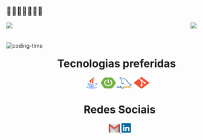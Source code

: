 ## 👀👀👀👀👀👀👀

<div>
  <img height="180em"
    src="https://github-readme-stats.vercel.app/api?username=SyllasBraga&show_icons=true&theme=dark&include_all_commits=true&count_private=true" />
  <img align="right" height="180em"
    src="https://github-readme-stats.vercel.app/api/top-langs/?username=SyllasBraga&layout=compact&langs_count=16&theme=dark" />
</div>
<br>

<div align="center">
  <div style="display: inline_block"><br>
    <img align="left" height="250" alt="coding-time" src="code.gif">
    <h1 align="center">Tecnologias preferidas</h1>
    <img align="center" height="30" width="40" alt="java-icon" src="/images/java.png">
    <img align="center" height="30" width="40" alt="spring-icon" src="/images/spring.png">
    <img align="center" height="30" width="40" alt="mysql-icon" src="/images/mysql.png">
    <img align="center" height="30" width="40" alt="git-icon" src="/images/git.png">
  </div>
    <h1 align="center">Redes Sociais</h1>
    <a href="mailto: syllasbraga2@gmail.com">
      <img width="30" src="/images/gmail.svg">
    </a>
    <a href="https://www.linkedin.com/in/syllas-braga/" target="_blank">
      <img width="25" src="/images/linkedin.svg">
    </a>
</div>
